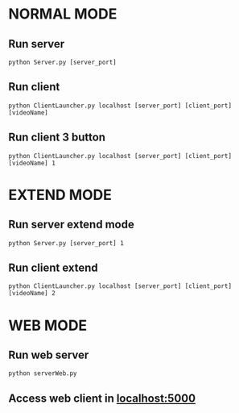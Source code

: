 # NORMAL MODE
## Run server
```
python Server.py [server_port]
```
## Run client
```
python ClientLauncher.py localhost [server_port] [client_port] [videoName]
```
## Run client 3 button
```
python ClientLauncher.py localhost [server_port] [client_port] [videoName] 1
```
# EXTEND MODE
## Run server extend mode
```
python Server.py [server_port] 1
```
## Run client extend
```
python ClientLauncher.py localhost [server_port] [client_port] [videoName] 2
```
# WEB MODE
## Run web server
```
python serverWeb.py
```
## Access web client in [localhost:5000](localhost:5000)
